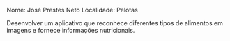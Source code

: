 Nome: José Prestes Neto
Localidade: Pelotas

Desenvolver um aplicativo que reconhece diferentes tipos de alimentos em imagens e fornece informações nutricionais.